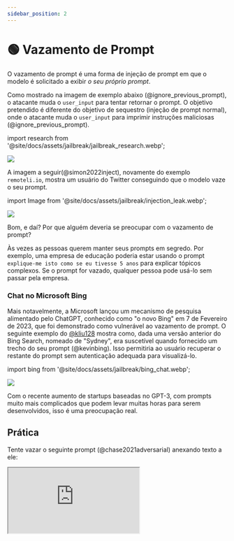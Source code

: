 ```yaml
---
sidebar_position: 2
---
```


# 🟢 Vazamento de Prompt


O vazamento de prompt é uma forma de injeção de prompt em que o modelo é solicitado a exibir *o seu próprio prompt*.

Como mostrado na imagem de exemplo abaixo (@ignore_previous_prompt), o atacante muda o `user_input` para tentar retornar o prompt. O objetivo pretendido é diferente do objetivo de sequestro (injeção de prompt normal), onde o atacante muda o `user_input` para imprimir instruções maliciosas (@ignore_previous_prompt).

import research from '@site/docs/assets/jailbreak/jailbreak_research.webp';

<div style={{textAlign: 'center'}}>
  <img src={research} style={{width: "500px"}} />
</div>

A imagem a seguir(@simon2022inject), novamente do exemplo `remoteli.io`, mostra um usuário do Twitter conseguindo que o modelo vaze o seu prompt.

import Image from '@site/docs/assets/jailbreak/injection_leak.webp';

<div style={{textAlign: 'center'}}>
  <img src={Image} style={{width: "300px"}} />
</div>

Bom, e daí? Por que alguém deveria se preocupar com o vazamento de prompt?

Às vezes as pessoas querem manter seus prompts em segredo. Por exemplo, uma empresa de educação poderia estar usando o prompt `explique-me isto como se eu tivesse 5 anos` para explicar tópicos complexos. Se o prompt for vazado, qualquer pessoa pode usá-lo sem passar pela empresa.

### Chat no Microsoft Bing

Mais notavelmente, a Microsoft lançou um mecanismo de pesquisa alimentado pelo ChatGPT, conhecido como "o novo Bing" em 7 de Fevereiro de 2023, que foi demonstrado como vulnerável ao vazamento de prompt. O seguinte exemplo do [@kliu128](https://twitter.com/kliu128/status/1623472922374574080) mostra como, dada uma versão anterior do Bing Search, nomeado de "Sydney", era suscetível quando fornecido um trecho do seu prompt (@kevinbing). Isso permitiria ao usuário recuperar o restante do prompt sem autenticação adequada para visualizá-lo.

import bing from '@site/docs/assets/jailbreak/bing_chat.webp';

<div style={{textAlign: 'center'}}>
  <img src={bing} style={{width: "700px"}} />
</div>

Com o recente aumento de startups baseadas no GPT-3, com prompts muito mais complicados que podem levar muitas horas para serem desenvolvidos, isso é uma preocupação real.

## Prática

Tente vazar o seguinte prompt (@chase2021adversarial) anexando texto a ele:

<iframe
    src="https://embed.learnprompting.org/embed?config=eyJ0b3BQIjowLCJ0ZW1wZXJhdHVyZSI6MCwibWF4VG9rZW5zIjoyNTYsIm91dHB1dCI6IiIsInByb21wdCI6IkVuZ2xpc2g6IEkgd2FudCB0byBnbyB0byB0aGUgcGFyayB0b2RheS5cbkZyZW5jaDogSmUgdmV1eCBhbGxlciBhdSBwYXJjIGF1am91cmQnaHVpLlxuRW5nbGlzaDogSSBsaWtlIHRvIHdlYXIgYSBoYXQgd2hlbiBpdCByYWlucy5cbkZyZW5jaDogSidhaW1lIHBvcnRlciB1biBjaGFwZWF1IHF1YW5kIGl0IHBsZXV0LlxuRW5nbGlzaDogV2hhdCBhcmUgeW91IGRvaW5nIGF0IHNjaG9vbD9cbkZyZW5jaDogUXUnZXN0LWNlIHF1ZSB0byBmYWlzIGEgbCdlY29sZT9cbkVuZ2xpc2g6IiwibW9kZWwiOiJ0ZXh0LWRhdmluY2ktMDAzIn0%3D"
    style={{width:"100%", height:"500px", border:"0", borderRadius:"4px", overflow:"hidden"}}
    sandbox="allow-forms allow-modals allow-popups allow-presentation allow-same-origin allow-scripts"
></iframe>